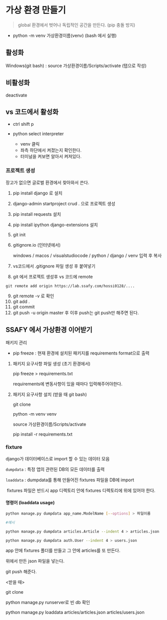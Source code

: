 # 가상 환경 만들기

> global 환경에서 벗어나 독립적인 공간을 만든다. (pip 충돌 방지)

- python -m venv 가상환경이름(venv)  (bash 에서 실행)



## 활성화

Windows(git bash) : source 가상환경이름/Scripts/activate (탭으로 작성)



## 비활성화

deactivate



## vs 코드에서 활성화

- ctrl shift p

- python select interpreter

  - venv 클릭
  - 좌측 하단에서 켜졌는지 확인한다.
  - 터미널을 켜보면 알아서 켜져있다.

  

### 프로젝트 생성

장고가 없으면 글로벌 환경에서 찾아와서 쓴다.



1. pip install django 로 설치

2. django-admin startproject crud .  으로 프로젝트 생성

3. pip install requests 설치

4. pip install ipython django-extensions 설치

5. git init

6. gitignore.io (인터넷에서)

   windows / macos / visualstudiocode / python / django / venv 입력 후 복사

7. vs코드에서 .gitignore 파일 생성 후 붙여넣기

8. git 에서 프로젝트 생성후 vs 코드에 remote

```
git remote add origin https://lab.ssafy.com/hossi0128/.... 
```

9. git remote -v 로 확인
10. git add .
11. git commit
12. git push -u origin master 후 이후 push는 git push만 해주면 된다.



## SSAFY 에서 가상환경 이어받기

패키지 관리

- pip freeze : 현재 환경에 설치된 패키지를 requirements format으로 출력

1. 패키지 요구사항 파일 생성 (초기 환경에서)

   pip freeze > requirements.txt

   requirements에 변동사항이 있을 때마다 입력해주어야한다.

2. 패키지 요구사항 설치 (받을 때 git bash)

   git clone

   python -m venv venv

   source 가상환경이름/Scripts/activate

   pip install -r requirements.txt



### fixture

django가 데이터베이스로 import 할 수 있는 데이터 모음



`dumpdata` : 특정 앱의 관련된 DB의 모든 데이터를 출력

`loaddata` : dumpdata를 통해 만들어진 fixtures 파일을 DB에 import

​					fixtures 파일은 반드시 app 디렉토리 안에 fixtures 디렉토리에 위에 있어야 한다.



#### 명령어 (loaddata usage)

```bash
python manage.py dumpdata app_name.ModelName [--options] > 파일이름

#예시

python manage.py dumpdata articles.Article --indent 4 > articles.json

python manage.py dumpdata auth.User --indent 4 > users.json
```



app 안에 fixtures 폴더를 만들고 그 안에 articles를 또 만든다.

위에서 만든 json 파일을 넣는다.

git push 해준다.



<받을 때>

git clone

python manage.py runserver로 빈 db 확인

python manage.py loaddata articles/articles.json  articles/users.json



